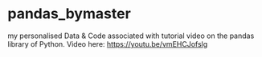 # pandas_bymaster
my personalised Data &amp; Code associated with tutorial video on the pandas library of Python.  Video here: https://youtu.be/vmEHCJofslg 

